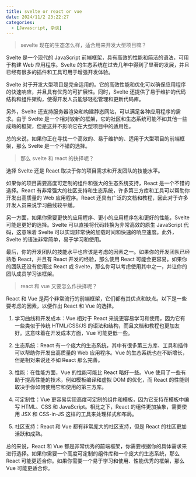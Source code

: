 ```yaml
---
title: svelte or react or vue
date: 2024/11/2 23:22:27
categories:
  - [Javascript, 杂谈]
---
```

> sevelte 现在的生态怎么样，适合用来开发大型项目嘛？

Svelte 是一个现代的 JavaScript 前端框架，具有高效的性能和简洁的语法，可用于构建 Web 应用程序。Svelte 的生态系统在过去几年中得到了显著的发展，并且已经有很多的插件和工具可用于增强开发体验。

Svelte 对于开发大型项目是完全适用的。它的高效性能和优化可以确保应用程序的快速响应，并且具有优秀的可扩展性。同时，Svelte 还提供了易于维护的代码结构和组件架构，使得开发人员能够轻松管理和更新代码库。

另外，Svelte 还支持服务器渲染和构建静态网站，可以满足各种应用程序的需求。由于 Svelte 是一个相对较新的框架，它的社区和生态系统可能不如其他一些成熟的框架，但是这并不影响它在大型项目中的适用性。

总的来说，如果你正在寻找一个高效的、易于维护的、适用于大型项目的前端框架，那么 Svelte 是一个不错的选择。

> 那么 svelte 和 react 的抉择呢？

选择 Svelte 还是 React 取决于你的项目需求和开发团队的技能水平。

如果你的项目需要高度可定制的组件和强大的生态系统支持，React 是一个不错的选择。React 有非常强大的社区支持和生态系统，许多第三方库和工具可以帮助你开发出高质量的 Web 应用程序。React 还具有广泛的文档和教程，因此对于许多开发人员来说学习曲线较平缓。

另一方面，如果你需要更快的应用程序、更小的应用程序包和更好的性能，Svelte 可能是更好的选择。Svelte 可以直接将代码转换为非常高效的原生 JavaScript 代码，这意味着 Svelte 可以实现非常快的加载时间和快速的响应速度。此外，Svelte 的语法非常简单，易于学习和使用。

最后，你的开发团队的技能水平也应该是考虑的因素之一。如果你的开发团队已经熟悉 React，并且有 React 开发的经验，那么使用 React 可能会更容易。如果你的团队还没有使用过 React 或 Svelte，那么你可以考虑使用其中之一，并让你的团队成员学习该框架。

> react 和 vue 又要怎么作抉择呢？

React 和 Vue 是两个非常流行的前端框架，它们都有其优点和缺点。以下是一些要考虑的因素，以便作出 React 和 Vue 的选择。

1.  学习曲线和开发成本：Vue 相对于 React 来说更容易学习和使用，因为它有一些类似于传统 HTML/CSS/JS 的语法和结构，而且文档和教程也更加友好。这意味着在开发成本方面，Vue 可能更低一些。
    
2.  生态系统：React 有一个庞大的生态系统，其中有很多第三方库、工具和插件可以帮助你开发出高质量的 Web 应用程序。Vue 的生态系统也在不断增长，但是相对来说还不如 React 那么完善。
    
3.  性能：在性能方面，Vue 的性能可能比 React 略好一些。Vue 使用了一些有助于提高性能的技术，例如模板编译和虚拟 DOM 的优化，而 React 的性能则取决于你如何使用它和使用的第三方库。
    
4.  可定制性：Vue 更容易实现高度可定制的组件和模板，因为它支持在模板中编写 HTML、CSS 和 JavaScript。相比之下，React 的组件更加抽象，需要使用 JSX 和 CSS-in-JS 这样的工具来处理样式和布局。
    
5.  社区支持：React 和 Vue 都有非常庞大的社区支持，但是 React 的社区更加活跃和成熟。
    

总的来说，React 和 Vue 都是非常优秀的前端框架，你需要根据你的具体需求来进行选择。如果你需要一个高度可定制的组件库和一个庞大的生态系统，那么 React 可能更适合你。如果你需要一个易于学习和使用、性能优秀的框架，那么 Vue 可能更适合你。
